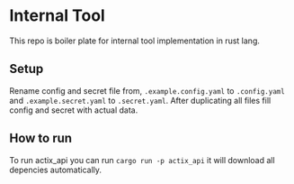 
# Internal Tool
This repo is boiler plate for internal tool implementation in rust lang.

## Setup
Rename config and secret file from, `.example.config.yaml` to `.config.yaml` and `.example.secret.yaml` to `.secret.yaml`. 
After duplicating all files fill config and secret with actual data.

## How to run
To run actix_api you can run `cargo run -p actix_api` it will download all depencies automatically.
